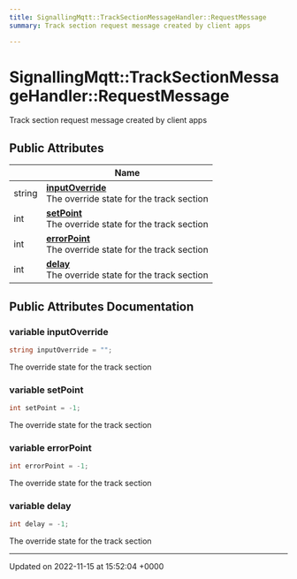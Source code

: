 ```yaml
---
title: SignallingMqtt::TrackSectionMessageHandler::RequestMessage
summary: Track section request message created by client apps 

---
```


# SignallingMqtt::TrackSectionMessageHandler::RequestMessage



Track section request message created by client apps 

## Public Attributes

|                | Name           |
| -------------- | -------------- |
| string | **[inputOverride](/SignallingSystem-doc/vb/Classes/classSignallingMqtt_1_1TrackSectionMessageHandler_1_1RequestMessage/#variable-inputoverride)** <br>The override state for the track section  |
| int | **[setPoint](/SignallingSystem-doc/vb/Classes/classSignallingMqtt_1_1TrackSectionMessageHandler_1_1RequestMessage/#variable-setpoint)** <br>The override state for the track section  |
| int | **[errorPoint](/SignallingSystem-doc/vb/Classes/classSignallingMqtt_1_1TrackSectionMessageHandler_1_1RequestMessage/#variable-errorpoint)** <br>The override state for the track section  |
| int | **[delay](/SignallingSystem-doc/vb/Classes/classSignallingMqtt_1_1TrackSectionMessageHandler_1_1RequestMessage/#variable-delay)** <br>The override state for the track section  |

## Public Attributes Documentation

### variable inputOverride

```csharp
string inputOverride = "";
```

The override state for the track section 

### variable setPoint

```csharp
int setPoint = -1;
```

The override state for the track section 

### variable errorPoint

```csharp
int errorPoint = -1;
```

The override state for the track section 

### variable delay

```csharp
int delay = -1;
```

The override state for the track section 

-------------------------------

Updated on 2022-11-15 at 15:52:04 +0000